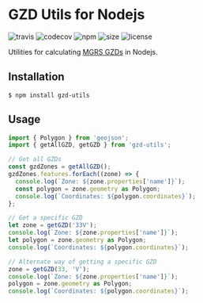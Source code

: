 # GZD Utils for Nodejs

![travis](https://img.shields.io/travis/gustavlarson/gzd-utils)
![codecov](https://img.shields.io/codecov/c/github/gustavlarson/gzd-utils?token=MGBMEMQLGE)
![npm](https://img.shields.io/npm/v/gzd-utils)
![size](https://img.shields.io/bundlephobia/minzip/gzd-utils)
![license](https://img.shields.io/github/license/gustavlarson/gzd-utils)

Utilities for calculating [MGRS GZDs](https://en.wikipedia.org/wiki/Military_Grid_Reference_System) in Nodejs.

## Installation

    $ npm install gzd-utils

## Usage

```typescript
import { Polygon } from 'geojson';
import { getAllGZD, getGZD } from 'gzd-utils';

// Get all GZDs
const gzdZones = getAllGZD();
gzdZones.features.forEach((zone) => {
  console.log(`Zone: ${zone.properties['name']}`);
  const polygon = zone.geometry as Polygon;
  console.log(`Coordinates: ${polygon.coordinates}`);
};

// Get a specific GZD
let zone = getGZD('33V');
console.log(`Zone: ${zone.properties['name']}`);
let polygon = zone.geometry as Polygon;
console.log(`Coordinates: ${polygon.coordinates}`);

// Alternate way of getting a specific GZD
zone = getGZD(33, 'V');
console.log(`Zone: ${zone.properties['name']}`);
polygon = zone.geometry as Polygon;
console.log(`Coordinates: ${polygon.coordinates}`);
```
